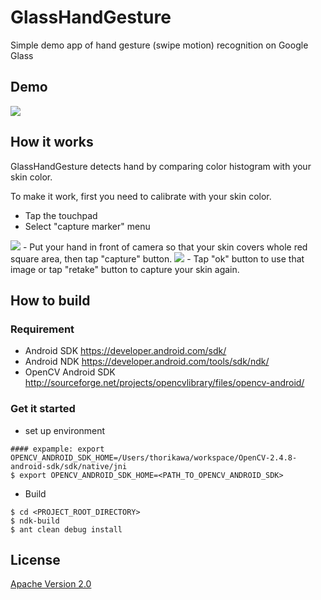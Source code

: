 GlassHandGesture
================

Simple demo app of hand gesture (swipe motion) recognition on Google Glass

## Demo
<a href="https://www.youtube.com/watch?v=g2gWza8Z7ig"><img src="http://thorikawa.github.io/GlassHandGesture/img/youtube.png" /></a>

## How it works
GlassHandGesture detects hand by comparing color histogram with your skin color. 

To make it work, first you need to calibrate with your skin color.
- Tap the touchpad
- Select "capture marker" menu
<img src="http://thorikawa.github.io/GlassHandGesture/img/capture_marker.png" />
- Put your hand in front of camera so that your skin covers whole red square area, then tap "capture" button.
<img src="http://thorikawa.github.io/GlassHandGesture/img/skin_capture.png" />
- Tap "ok" button to use that image or tap "retake" button to capture your skin again.

## How to build
### Requirement
* Android SDK <https://developer.android.com/sdk/>
* Android NDK <https://developer.android.com/tools/sdk/ndk/>
* OpenCV Android SDK <http://sourceforge.net/projects/opencvlibrary/files/opencv-android/>

### Get it started

* set up environment
```
#### expample: export OPENCV_ANDROID_SDK_HOME=/Users/thorikawa/workspace/OpenCV-2.4.8-android-sdk/sdk/native/jni
$ export OPENCV_ANDROID_SDK_HOME=<PATH_TO_OPENCV_ANDROID_SDK>
```
* Build
```
$ cd <PROJECT_ROOT_DIRECTORY>
$ ndk-build
$ ant clean debug install
```

## License

[Apache Version 2.0](http://www.apache.org/licenses/LICENSE-2.0.html)
